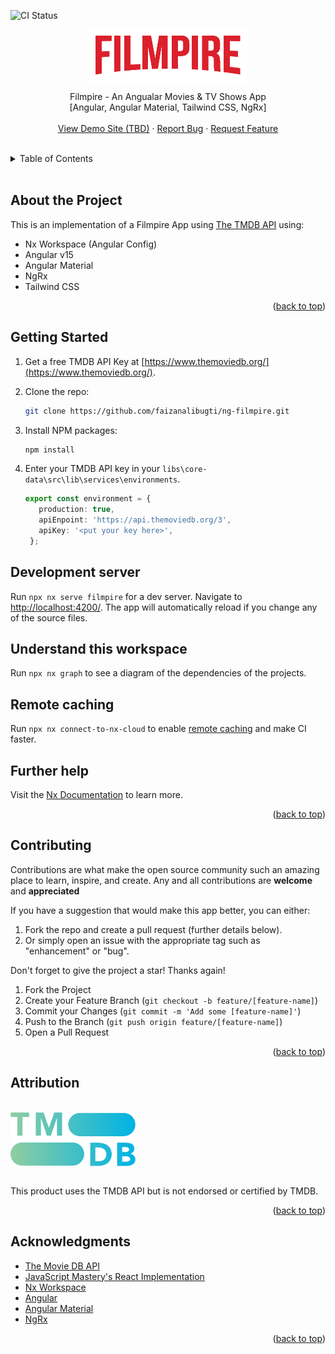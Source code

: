 <div id="top"></div>

![CI Status](https://github.com/faizanalibugti/ng-filmpire/actions/workflows/ci.yml/badge.svg)

<div align="center">
  <img src="apps\filmpire\src\assets\darkLogo.png" align="center">
</div>

<p align="center">
  Filmpire - An Angualar Movies & TV Shows App
  <br />
  [Angular, Angular Material, Tailwind CSS, NgRx]
  <br />
  <br />
  <a href="https://ng-filmpire.netlify.app/">View Demo Site (TBD)</a>
  ·
  <a href="https://github.com/faizanalibugti/ng-filmpire/issues">Report Bug</a>
  ·
  <a href="https://github.com/faizanalibugti/ng-filmpire/issues">Request Feature</a>
</p>

<br />

<!-- TABLE OF CONTENTS -->
<details>
  <summary>Table of Contents</summary>
  <ol>
    <li>
      <a href="#about-the-project">About The Project</a>
    </li>
    <li>
      <a href="#getting-started">Getting Started</a>
    </li>
    <li><a href="#contributing">Contributing</a></li>
     <li><a href="#attribution">Attribution</a></li>
    <li><a href="#acknowledgments">Acknowledgments</a></li>
  </ol>
</details>

 <br />

## About the Project

This is an implementation of a Filmpire App using [The TMDB API](https://developer.themoviedb.org/docs) using:

- Nx Workspace (Angular Config)
- Angular v15
- Angular Material
- NgRx
- Tailwind CSS

<p align="right">(<a href="#top">back to top</a>)</p>

## Getting Started

1. Get a free TMDB API Key at [https://www.themoviedb.org/](https://www.themoviedb.org/).
2. Clone the repo:

   ```sh
   git clone https://github.com/faizanalibugti/ng-filmpire.git
   ```

3. Install NPM packages:

   ```sh
   npm install
   ```

4. Enter your TMDB API key in your `libs\core-data\src\lib\services\environments`.

   ```ts
   export const environment = {
      production: true,
      apiEnpoint: 'https://api.themoviedb.org/3',
      apiKey: '<put your key here>',
    };
   ```

## Development server

Run `npx nx serve filmpire` for a dev server. Navigate to <http://localhost:4200/>. The app will automatically reload if you change any of the source files.

## Understand this workspace

Run `npx nx graph` to see a diagram of the dependencies of the projects.

## Remote caching

Run `npx nx connect-to-nx-cloud` to enable [remote caching](https://nx.app) and make CI faster.

## Further help

Visit the [Nx Documentation](https://nx.dev) to learn more.

<p align="right">(<a href="#top">back to top</a>)</p>

<!-- CONTRIBUTING -->
## Contributing

Contributions are what make the open source community such an amazing place to learn, inspire, and create. Any and all contributions are **welcome** and **appreciated**

If you have a suggestion that would make this app better, you can either:
  
1. Fork the repo and create a pull request (further details below).
2. Or simply open an issue with the appropriate tag such as "enhancement" or "bug".

Don't forget to give the project a star! Thanks again!

1. Fork the Project
2. Create your Feature Branch (`git checkout -b feature/[feature-name]`)
3. Commit your Changes (`git commit -m 'Add some [feature-name]'`)
4. Push to the Branch (`git push origin feature/[feature-name]`)
5. Open a Pull Request

<p align="right">(<a href="#top">back to top</a>)</p>

## Attribution

<br/>
<div align="left" style="width: 200px">
  <img src="apps\filmpire\src\assets\tmdb_logo.svg" align="center">
</div>
<br/>

This product uses the TMDB API but is not endorsed or certified by TMDB.

<p align="right">(<a href="#top">back to top</a>)</p>

<!-- ACKNOWLEDGMENTS -->
## Acknowledgments

- [The Movie DB API](https://developers.themoviedb.org/3/getting-started/introduction)
- [JavaScript Mastery's React Implementation](https://www.jsmastery.pro/ultimate-react-course)
- [Nx Workspace](https://nx.dev)
- [Angular](https://angular.io)
- [Angular Material](https://angular.material.com/)
- [NgRx](https://ngrx.io)

<p align="right">(<a href="#top">back to top</a>)</p>
